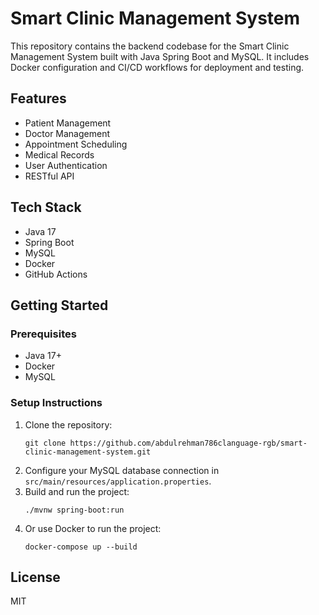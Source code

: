 # Smart Clinic Management System

This repository contains the backend codebase for the Smart Clinic Management System built with Java Spring Boot and MySQL. It includes Docker configuration and CI/CD workflows for deployment and testing.

## Features
- Patient Management
- Doctor Management
- Appointment Scheduling
- Medical Records
- User Authentication
- RESTful API

## Tech Stack
- Java 17
- Spring Boot
- MySQL
- Docker
- GitHub Actions

## Getting Started

### Prerequisites
- Java 17+
- Docker
- MySQL

### Setup Instructions
1. Clone the repository:
   ```
   git clone https://github.com/abdulrehman786clanguage-rgb/smart-clinic-management-system.git
   ```
2. Configure your MySQL database connection in `src/main/resources/application.properties`.
3. Build and run the project:
   ```
   ./mvnw spring-boot:run
   ```
4. Or use Docker to run the project:
   ```
   docker-compose up --build
   ```

## License
MIT
